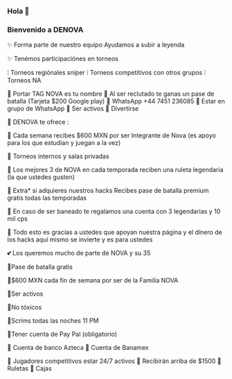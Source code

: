 ### Hola 👋
### Bienvenido a DENOVA

✨
Forma parte de nuestro equipo 
Ayudamos a subir a leyenda 

✨ 
Tenémos participaciónes en torneos 

❕ Torneos regiónales sniper
❕ Torneos competitivos con otros grupos
❕ Torneos NA 

🌱 Portar TAG NOVA es tu nombre
🌱 Al ser reclutado te ganas un pase de batalla 
(Tarjeta $200 Google play)
🌱 WhatsApp +44 7451 236085
🌱 Estar en grupo de WhatsApp
🌱 Ser activos
🌱 Divertirse 

💌 DENOVA te ofrece :

🌾 Cada semana recibes $600 MXN por ser 
Integrante de Nova (es apoyo para los que
estudian y juegan a la vez)

🌾 Torneos internos y salas privadas

🌾 Los mejores 3 de NOVA en cada temporada
reciben una ruleta legendaria (la que ustedes
 gusten)

🌾 Extra* si adquieres nuestros hacks 
Recibes pase de batalla premium  gratis
 todas las temporadas
 
🌾 En caso de ser baneado te regalamos
 una cuenta con 3 legendarias y 10 mil cps


🌟 Todo esto es gracias a ustedes que apoyan 
nuestra página y el dinero de los hacks
 aquí mismo se invierte y es para ustedes 

💕 Los queremos mucho de parte de NOVA
 y su 35 

 

🔺Pase de batalla gratis 

🔺$600 MXN cada fin de semana por ser de la 
  Familia NOVA

🔺Ser activos 

🔺No tóxicos 

 🔺Scrims todas las noches 11 PM

🔺Tener cuenta de Pay Pal (obligatorio)

🔸 Cuenta de banco Azteca 
🔸 Cuenta de Banamex 

🔺 Jugadores competitivos estar 24/7 activos 
🔸 Recibirán arriba de $1500 
🔸 Ruletas 
🔸 Cajas



   




 
